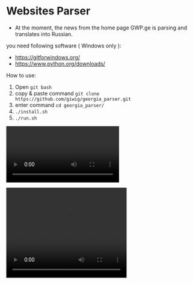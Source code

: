 # Websites Parser

- At the moment, the news from the home page GWP.ge is parsing and translates into Russian.

you need following software ( Windows only ):
 - https://gitforwindows.org/
 - https://www.python.org/downloads/


How to use:
1. Open `git bash`
2. copy & paste command `git clone https://github.com/giwig/georgia_parser.git`
3. enter command `cd georgia_parser/`
4. `./install.sh`
5. `./run.sh`


![](docs/example_1.mp4)

<video width="320" height="240" controls>
  <source src="docs/example_1.mp4" type="video/mp4">
</video>





